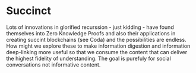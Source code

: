 # Succinct

Lots of innovations in glorified recurssion - just kidding - have found themselves into Zero Knowledge Proofs and also their applications in creating succint blockchains (see Coda) and the possibilities are endless. How might we explore these to make information digestion and information deep-linking more useful so that we consume the content that can deliver the highest fidelity of understanding. The goal is purefuly for social conversations not informative content. 

